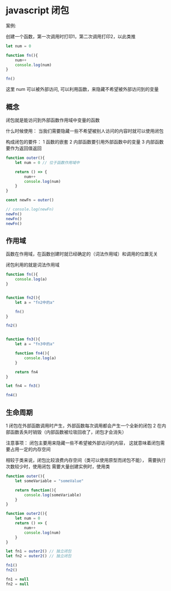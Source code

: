 # javascript 闭包

案例:

创建一个函数，第一次调用时打印1，第二次调用打印2，以此类推

```javascript
let num = 0

function fn(){
    num++
    console.log(num)
}

fn()
```

这里 num 可以被外部访问,  可以利用函数，来隐藏不希望被外部访问到的变量



## 概念

闭包就是能访问到外部函数作用域中变量的函数



什么时候使用：
当我们需要隐藏一些不希望被别人访问的内容时就可以使用闭包



构成闭包的要件：
1 函数的嵌套
2 内部函数要引用外部函数中的变量
3 内部函数要作为返回值返回



```javascript
function outer(){
    let num = 0 // 位于函数作用域中

    return () => {
        num++
        console.log(num)
    }
}

const newFn = outer()

// console.log(newFn)
newFn()
newFn()
newFn()
```



## 作用域

函数在作用域，在函数创建时就已经确定的（词法作用域）和调用的位置无关

闭包利用的就是词法作用域

```javascript
function fn(){
    console.log(a)
}


function fn2(){
    let a = "fn2中的a"

    fn()
}

fn2()


function fn3(){
    let a = "fn3中的a"

    function fn4(){
        console.log(a)
    }

    return fn4
}

let fn4 = fn3()

fn4()
```



## 生命周期

1 闭包在外部函数调用时产生，外部函数每次调用都会产生一个全新的闭包
2 在内部函数丢失时销毁（内部函数被垃圾回收了，闭包才会消失）

注意事项：
闭包主要用来隐藏一些不希望被外部访问的内容，
这就意味着闭包需要占用一定的内存空间

相较于类来说，闭包比较浪费内存空间（类可以使用原型而闭包不能），
需要执行次数较少时，使用闭包
需要大量创建实例时，使用类

```javascript
function outer(){
    let someVariable = "someValue"

    return function(){
        console.log(someVariable)
    }
}

function outer2(){
    let num = 0
    return () => {
        num++
        console.log(num)
    }
}

let fn1 = outer2() // 独立闭包
let fn2 = outer2() // 独立闭包

fn1()
fn2()

fn1 = null
fn2 = null
```

